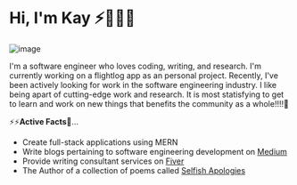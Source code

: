 # Hi, I'm Kay ⚡👩🏾‍💻

![image](https://user-images.githubusercontent.com/37392966/186267694-3d1c6ba2-3ab7-418f-97e7-fe937dff7058.png)

I'm a software engineer who loves coding, writing, and research. I'm currently working on a flightlog app as an personal project. Recently, I've been actively looking for work in the software engineering industry. I like being apart of cutting-edge work and research. It is most statisfying to get to learn and work on new things that benefits the community as a whole!!!!🔭


⚡⚡**Active Facts**💬...
- Create full-stack applications using MERN
- Write blogs pertaining to software engineering development on [Medium](https://medium.com/@kaylaedwards575)
- Provide writing consultant services on [Fiver](https://www.fiverr.com/honeychuckles31?up_rollout=true)
- The Author of a collection of poems called [Selfish Apologies](https://www.fiverr.com/honeychuckles31?up_rollout=true)

<!--
**Kay-Edwards/Kay-Edwards** is a ✨ _special_ ✨ repository because its `README.md` (this file) appears on your GitHub profile.

Here are some ideas to get you started:

- 🔭 I’m currently working on ...
- 🌱 I’m currently learning ...
- 👯 I’m looking to collaborate on ...
- 🤔 I’m looking for help with ...
- 💬 Ask me about ...
- 📫 How to reach me: ...
- 😄 Pronouns: ...
- ⚡ Fun fact: ...
-->
